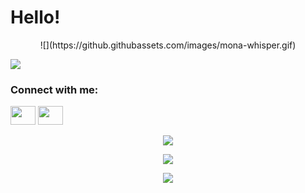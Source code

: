 # Hello!

<p align="center">
	![](https://github.githubassets.com/images/mona-whisper.gif)
</p>

![](https://komarev.com/ghpvc/?username=0x30c4&label=PROFILE+VIEWS)

### Connect with me:

<!-- <a href="https://0x30c4.dev/"><img src="https://raw.githubusercontent.com/rahuldkjain/github-profile-readme-generator/master/src/images/icons/Social/devto.svg" height="30" width="40" /></a> -->
<a href="https://twitter.com/0x30c4"><img src="https://raw.githubusercontent.com/rahuldkjain/github-profile-readme-generator/master/src/images/icons/Social/twitter.svg" height="30" width="40" /></a>
<a href="https://linkedin.com/in/0x30c4"><img src="https://raw.githubusercontent.com/rahuldkjain/github-profile-readme-generator/master/src/images/icons/Social/linked-in-alt.svg" height="30" width="40" /></a>

<p align="center">
	<img align="center" src="https://github-readme-stats.vercel.app/api/top-langs?username=0x30c4&show_icons=true&locale=en&layout=compact"/>
</p>

<p align="center">
	<img align="center" src="https://github-readme-stats.vercel.app/api?username=0x30c4&theme=gruvbox"/>
</p>

<p align="center">
	<img align="center" src="https://github-readme-streak-stats.herokuapp.com/?user=0x30c4&"/>
</p>

